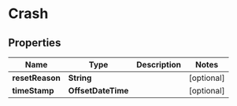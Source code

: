 

# Crash


## Properties

| Name | Type | Description | Notes |
|------------ | ------------- | ------------- | -------------|
|**resetReason** | **String** |  |  [optional] |
|**timeStamp** | **OffsetDateTime** |  |  [optional] |



